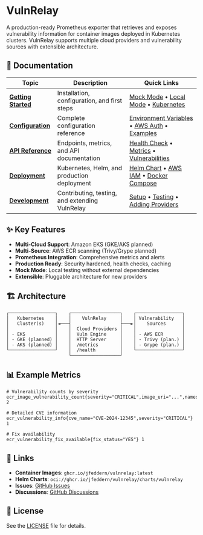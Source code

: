 # VulnRelay

A production-ready Prometheus exporter that retrieves and exposes vulnerability information for container images deployed in Kubernetes clusters. VulnRelay supports multiple cloud providers and vulnerability sources with extensible architecture.

## 📖 Documentation

| Topic | Description | Quick Links |
|-------|-------------|-------------|
| [**Getting Started**](docs/getting-started/) | Installation, configuration, and first steps | [Mock Mode](docs/getting-started/#option-1-mock-mode-recommended-for-first-try) • [Local Mode](docs/getting-started/#option-2-local-mode-with-real-data) • [Kubernetes](docs/getting-started/#option-3-kubernetes-deployment) |
| [**Configuration**](docs/configuration/) | Complete configuration reference | [Environment Variables](docs/configuration/#core-configuration) • [AWS Auth](docs/configuration/#aws-authentication) • [Examples](docs/configuration/#configuration-examples) |
| [**API Reference**](docs/api/) | Endpoints, metrics, and API documentation | [Health Check](docs/api/#health-check---health) • [Metrics](docs/api/#prometheus-metrics---metrics) • [Vulnerabilities](docs/api/#vulnerability-details---vulnerabilities) |
| [**Deployment**](docs/deployment/) | Kubernetes, Helm, and production deployment | [Helm Chart](docs/deployment/#helm-deployment-recommended) • [AWS IAM](docs/deployment/#aws-iam-setup) • [Docker Compose](docs/deployment/#docker-compose) |
| [**Development**](docs/development/) | Contributing, testing, and extending VulnRelay | [Setup](docs/development/#development-setup) • [Testing](docs/development/#testing-strategy) • [Adding Providers](docs/development/#adding-new-providers) |

## ✨ Key Features

- **Multi-Cloud Support**: Amazon EKS (GKE/AKS planned)
- **Multi-Source**: AWS ECR scanning (Trivy/Grype planned)  
- **Prometheus Integration**: Comprehensive metrics and alerts
- **Production Ready**: Security hardened, health checks, caching
- **Mock Mode**: Local testing without external dependencies
- **Extensible**: Pluggable architecture for new providers

## 🏗️ Architecture

```
┌─────────────────┐    ┌──────────────────┐    ┌─────────────────┐
│   Kubernetes    │    │    VulnRelay     │    │ Vulnerability   │
│   Cluster(s)    │◄───┤                  ├───►│    Sources      │
│                 │    │  Cloud Providers │    │                 │
│ - EKS           │    │  Vuln Engine     │    │ - AWS ECR       │
│ - GKE (planned) │    │  HTTP Server     │    │ - Trivy (plan.) │
│ - AKS (planned) │    │  /metrics        │    │ - Grype (plan.) │
└─────────────────┘    │  /health         │    └─────────────────┘
                       └──────────────────┘
```

## 📊 Example Metrics

```prometheus
# Vulnerability counts by severity
ecr_image_vulnerability_count{severity="CRITICAL",image_uri="...",namespace="production"} 2

# Detailed CVE information  
ecr_vulnerability_info{cve_name="CVE-2024-12345",severity="CRITICAL"} 1

# Fix availability
ecr_vulnerability_fix_available{fix_status="YES"} 1
```

## 🔗 Links

- **Container Images**: `ghcr.io/jfeddern/vulnrelay:latest`
- **Helm Charts**: `oci://ghcr.io/jfeddern/vulnrelay/charts/vulnrelay`
- **Issues**: [GitHub Issues](https://github.com/your-org/vulnrelay/issues)
- **Discussions**: [GitHub Discussions](https://github.com/your-org/vulnrelay/discussions)

## 📄 License

See the [LICENSE](LICENSE) file for details.